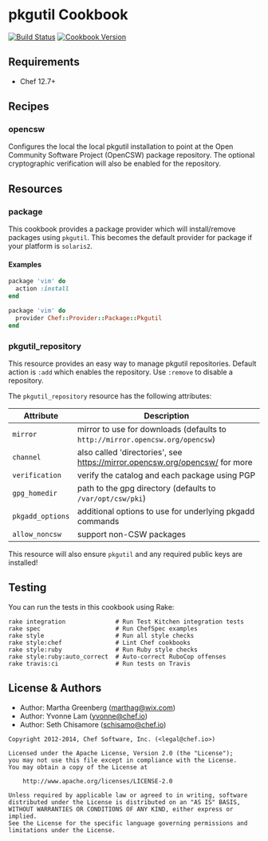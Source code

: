 # pkgutil Cookbook

[![Build Status](https://travis-ci.org/chef-cookbooks/pkgutil.svg?branch=master)](http://travis-ci.org/chef-cookbooks/pkgutil) [![Cookbook Version](https://img.shields.io/cookbook/v/pkgutil.svg)](https://supermarket.chef.io/cookbooks/pkgutil)

## Requirements

- Chef 12.7+

## Recipes

### opencsw

Configures the local the local pkgutil installation to point at the Open Community Software Project (OpenCSW) package repository. The optional cryptographic verification will also be enabled for the repository.

## Resources

### package

This cookbook provides a package provider which will install/remove packages using `pkgutil`. This becomes the default provider for package if your platform is `solaris2`.

#### Examples

```ruby
package 'vim' do
  action :install
end

package 'vim' do
  provider Chef::Provider::Package::Pkgutil
end
```

### pkgutil_repository

This resource provides an easy way to manage pkgutil repositories. Default action is `:add` which enables the repository. Use `:remove` to disable a repository.

The `pkgutil_repository` resource has the following attributes:

Attribute        | Description
---------------- | -----------------------------------------------------------------------------
`mirror`         | mirror to use for downloads (defaults to `http://mirror.opencsw.org/opencsw`)
`channel`        | also called 'directories', see <https://mirror.opencsw.org/opencsw/> for more
`verification`   | verify the catalog and each package using PGP
`gpg_homedir`    | path to the gpg directory (defaults to `/var/opt/csw/pki`)
`pkgadd_options` | additional options to use for underlying pkgadd commands
`allow_noncsw`   | support non-CSW packages

This resource will also ensure `pkgutil` and any required public keys are installed!

## Testing

You can run the tests in this cookbook using Rake:

```text
rake integration              # Run Test Kitchen integration tests
rake spec                     # Run ChefSpec examples
rake style                    # Run all style checks
rake style:chef               # Lint Chef cookbooks
rake style:ruby               # Run Ruby style checks
rake style:ruby:auto_correct  # Auto-correct RuboCop offenses
rake travis:ci                # Run tests on Travis
```

## License & Authors

- Author: Martha Greenberg ([marthag@wix.com](mailto:marthag@wix.com))
- Author: Yvonne Lam ([yvonne@chef.io](mailto:yvonne@chef.io))
- Author: Seth Chisamore ([schisamo@chef.io](mailto:schisamo@chef.io))

```text
Copyright 2012-2014, Chef Software, Inc. (<legal@chef.io>)

Licensed under the Apache License, Version 2.0 (the "License");
you may not use this file except in compliance with the License.
You may obtain a copy of the License at

    http://www.apache.org/licenses/LICENSE-2.0

Unless required by applicable law or agreed to in writing, software
distributed under the License is distributed on an "AS IS" BASIS,
WITHOUT WARRANTIES OR CONDITIONS OF ANY KIND, either express or implied.
See the License for the specific language governing permissions and
limitations under the License.
```
